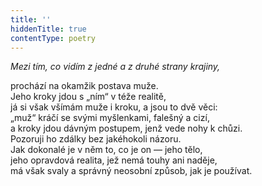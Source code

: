 ```yaml
---
title: ''
hiddenTitle: true
contentType: poetry
---
```


<section>

_Mezi tím, co vidím z jedné a z druhé strany krajiny,_

prochází na okamžik postava muže.  
Jeho kroky jdou s „ním“ v téže realitě,  
já si však všímám muže i kroku, a jsou to dvě věci:  
„muž“ kráčí se svými myšlenkami, falešný a cizí,  
a kroky jdou dávným postupem, jenž vede nohy k chůzi.  
Pozoruji ho zdálky bez jakéhokoli názoru.  
Jak dokonalé je v něm to, co je on — jeho tělo,  
jeho opravdová realita, jež nemá touhy ani naděje,  
má však svaly a správný neosobní způsob, jak je používat.

</section>
